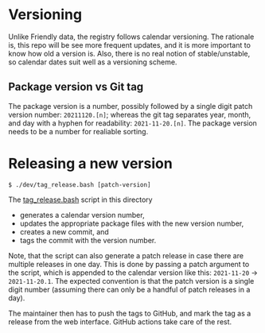 # Versioning

Unlike Friendly data, the registry follows calendar versioning.  The
rationale is, this repo will be see more frequent updates, and it is
more important to know how old a version is.  Also, there is no real
notion of stable/unstable, so calendar dates suit well as a versioning
scheme.

## Package version vs Git tag

The package version is a number, possibly followed by a single digit
patch version number: `20211120.[n]`; whereas the git tag separates
year, month, and day with a hyphen for readability: `2021-11-20.[n]`.
The package version needs to be a number for realiable sorting.

# Releasing a new version

    $ ./dev/tag_release.bash [patch-version]

The [tag_release.bash](./tag_release.bash) script in this directory
- generates a calendar version number,
- updates the appropriate package files with the new version number,
- creates a new commit, and
- tags the commit with the version number.

Note, that the script can also generate a patch release in case there
are multiple releases in one day. This is done by passing a patch
argument to the script, which is appended to the calendar version like
this: `2021-11-20` → `2021-11-20.1`.  The expected convention is that
the patch version is a single digit number (assuming there can only be
a handful of patch releases in a day).

The maintainer then has to push the tags to GitHub, and mark the tag
as a release from the web interface.  GitHub actions take care of the
rest.
